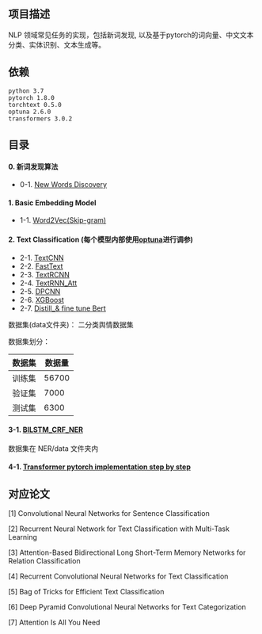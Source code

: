 ## 项目描述
NLP 领域常见任务的实现，包括新词发现, 以及基于pytorch的词向量、中文文本分类、实体识别、文本生成等。 

## 依赖
```
python 3.7
pytorch 1.8.0
torchtext 0.5.0
optuna 2.6.0
transformers 3.0.2
```

## 目录

#### 0. 新词发现算法

- 0-1. [New Words Discovery](0-1.WordsDiscovery)

#### 1. Basic Embedding Model

- 1-1. [Word2Vec(Skip-gram)](1-1.Word2Vec)

#### 2. Text Classification (每个模型内部使用[optuna](https://optuna.org/)进行调参)

- 2-1. [TextCNN](2-1.TextCNN)
- 2-2. [FastText](2-2.FastText)
- 2-3. [TextRCNN](2-3.TextRCNN)
- 2-4. [TextRNN_Att](2-4.TextRNN_Att)
- 2-5. [DPCNN](2-5.DPCNN)
- 2-6. [XGBoost](2-6.XGboost)
- 2-7. [Distill_& fine tune Bert](2-7.Distill_finetune_Bert)
 
数据集(data文件夹)： 二分类舆情数据集

数据集划分：

数据集|数据量
--|--
训练集|56700
验证集|7000
测试集|6300

#### 3-1. [BILSTM_CRF_NER](3-1.NER)

数据集在 NER/data 文件夹内

#### 4-1. [Transformer pytorch implementation step by step](4-1.Transformer)

## 对应论文

[1] Convolutional Neural Networks for Sentence Classification

[2] Recurrent Neural Network for Text Classification with Multi-Task Learning

[3] Attention-Based Bidirectional Long Short-Term Memory Networks for Relation Classification

[4] Recurrent Convolutional Neural Networks for Text Classification

[5] Bag of Tricks for Efficient Text Classification

[6] Deep Pyramid Convolutional Neural Networks for Text Categorization

[7] Attention Is All You Need
